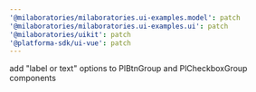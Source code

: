 ```yaml
---
'@milaboratories/milaboratories.ui-examples.model': patch
'@milaboratories/milaboratories.ui-examples.ui': patch
'@milaboratories/uikit': patch
'@platforma-sdk/ui-vue': patch
---
```


add "label or text" options to PlBtnGroup and PlCheckboxGroup components
